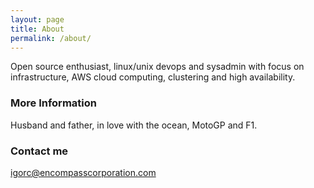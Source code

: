 ```yaml
---
layout: page
title: About
permalink: /about/
---
```


Open source enthusiast, linux/unix devops and sysadmin with focus on infrastructure, AWS cloud computing, clustering and high availability.

### More Information

Husband and father, in love with the ocean, MotoGP and F1.

### Contact me

[igorc@encompasscorporation.com](mailto:igorc@encompasscorporation.com)
